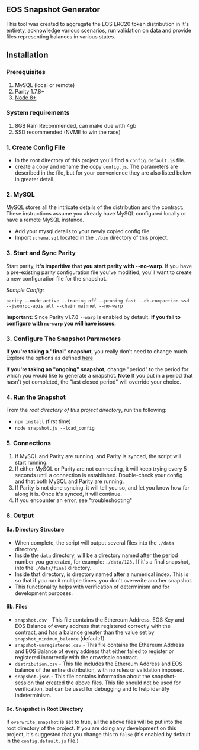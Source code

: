 ## EOS Snapshot Generator

This tool was created to aggregate the EOS ERC20 token distribution in it's entirety, acknowledge various scenarios, run validation on data and provide files representing balances in various states. 

## Installation

### Prerequisites

1. MySQL (local or remote) 
2. Parity 1.7.8+
3. [Node 8+](https://nodejs.org/en/download/package-manager/#debian-and-ubuntu-based-linux-distributions) 

### System requirements

1. 8GB Ram Recommended, can make due with 4gb
2. SSD recommended (NVME to win the race)

### 1. Create Config File

- In the root directory of this project you'll find a `config.default.js` file.
- create a copy and rename the copy `config.js`. The parameters are described in the file, but for your convenience they are also listed below in greater detail. 

### 2. MySQL
MySQL stores all the intricate details of the distribution and the contract. These instructions assume you already have MySQL configured locally or have a remote MySQL instance. 

- Add your mysql details to your newly copied config file. 
- Import `schema.sql` located in the `./bin` directory of this project. 

### 3. Start and Sync Parity

Start parity, **it's imperitive that you start parity with --no-warp**. If you have a pre-existing parity configuration file you've modified, you'll want to create a new configuration file for the snapshot. 

*Sample Config:*

`parity --mode active --tracing off --pruning fast --db-compaction ssd --jsonrpc-apis all --chain mainnet --no-warp`

**Important:** Since Parity v1.7.8 `--warp` is enabled by default. **If you fail to configure with `no-warp` you will have issues.**

### 3. Configure The Snapshot Parameters

**If you're taking a "final" snapshot**, you really don't need to change much. Explore the options as defined [here](https://github.com/EOSIO/genesis/wiki/Advanced-Configuration-Options)

**If you're taking an "ongoing" snapshot,** change "period" to the period for which you would like to generate a snapshot. 
**Note** If you put in a period that hasn't yet completed, the "last closed period" will override your choice. 

### 4. Run the Snapshot

From the *root directory of this project directory*, run the following: 
- `npm install` (first time)
- `node snapshot.js --load_config`

### 5. Connections

1. If MySQL and Parity are running, and Parity is synced, the script will start running. 
2. If either MySQL or Parity are not connecting, it will keep trying every 5 seconds until a connection is established. Double-check your config and that both MySQL and Parity are running. 
2. If Parity is not done syncing, it will tell you so, and let you know how far along it is. Once it's synced, it will continue. 
2. If you encounter an error, see "troubleshooting" 

### 6. Output

#### 6a. Directory Structure
- When complete, the script will output several files into the `./data` directory. 
- Inside the `data` directory, will be a directory named after the period number you generated, for example: `./data/123.` If it's a final snapshot, into the `./data/final` directory. 
- Inside that directory, is directory named after a numerical index. This is so that if you run it multiple times, you don't overwrite another snapshot. 
- This functionality helps with verification of determinism and for development purposes. 

#### 6b. Files
- `snapshot.csv` - This file contains the Ethereum Address, EOS Key and EOS Balance of every address that registered correctly with the contract, and has a balance greater than the value set by `snapshot_minimum_balance` (default:1) 
- `snapshot-unregistered.csv` - This file contains the Ethereum Address and EOS Balance of every address that either failed to register or registered incorrectly with the crowdsale contract.
- `distribution.csv` - This file includes the Ethereum Address and EOS balance of the entire distribution, with no rules or validation imposed. 
- `snapshot.json` - This file contains information about the snapshot-session that created the above files. This file should not be used for verification, but can be used for debugging and to help identify indeterminism.

#### 6c. Snapshot in Root Directory
If `overwrite_snapshot` is set to true, all the above files will be put into the root directory of the project. If you are doing any development on this project, it's suggested that you change this to `false` (it's enabled by default in the `config.default.js` file.) 
